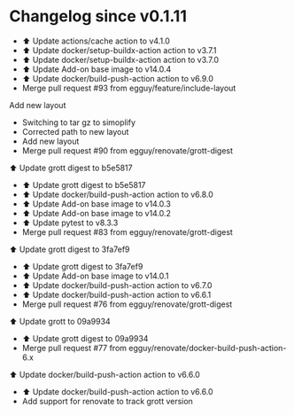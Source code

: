 # Changelog since v0.1.11
- ⬆️ Update actions/cache action to v4.1.0 
- ⬆️ Update docker/setup-buildx-action action to v3.7.1 
- ⬆️ Update docker/setup-buildx-action action to v3.7.0 
- ⬆️ Update Add-on base image to v14.0.4 
- ⬆️ Update docker/build-push-action action to v6.9.0 
- Merge pull request #93 from egguy/feature/include-layout

Add new layout 
- Switching to tar gz to simoplify 
- Corrected path to new layout 
- Add new layout 
- Merge pull request #90 from egguy/renovate/grott-digest

⬆️ Update grott digest to b5e5817 
- ⬆️ Update grott digest to b5e5817 
- ⬆️ Update docker/build-push-action action to v6.8.0 
- ⬆️ Update Add-on base image to v14.0.3 
- ⬆️ Update Add-on base image to v14.0.2 
- ⬆️ Update pytest to v8.3.3 
- Merge pull request #83 from egguy/renovate/grott-digest

⬆️ Update grott digest to 3fa7ef9 
- ⬆️ Update grott digest to 3fa7ef9 
- ⬆️ Update Add-on base image to v14.0.1 
- ⬆️ Update docker/build-push-action action to v6.7.0 
- ⬆️ Update docker/build-push-action action to v6.6.1 
- Merge pull request #76 from egguy/renovate/grott-digest

⬆️ Update grott to 09a9934 
- ⬆️ Update grott digest to 09a9934 
- Merge pull request #77 from egguy/renovate/docker-build-push-action-6.x

⬆️ Update docker/build-push-action action to v6.6.0 
- ⬆️ Update docker/build-push-action action to v6.6.0 
- Add support for renovate to track grott version 
